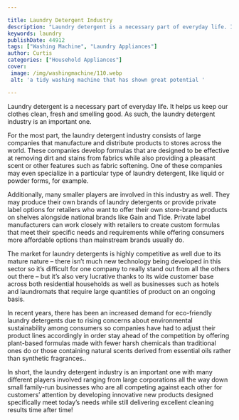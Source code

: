 ```yaml
---

title: Laundry Detergent Industry
description: "Laundry detergent is a necessary part of everyday life. It helps us keep our clothes clean, fresh and smelling good. As such, the ...see more"
keywords: laundry
publishDate: 44912
tags: ["Washing Machine", "Laundry Appliances"]
author: Curtis
categories: ["Household Appliances"]
cover: 
 image: /img/washingmachine/110.webp
 alt: 'a tidy washing machine that has shown great potential '

---
```


Laundry detergent is a necessary part of everyday life. It helps us keep our clothes clean, fresh and smelling good. As such, the laundry detergent industry is an important one. 

For the most part, the laundry detergent industry consists of large companies that manufacture and distribute products to stores across the world. These companies develop formulas that are designed to be effective at removing dirt and stains from fabrics while also providing a pleasant scent or other features such as fabric softening. One of these companies may even specialize in a particular type of laundry detergent, like liquid or powder forms, for example. 

Additionally, many smaller players are involved in this industry as well. They may produce their own brands of laundry detergents or provide private label options for retailers who want to offer their own store-brand products on shelves alongside national brands like Gain and Tide. Private label manufacturers can work closely with retailers to create custom formulas that meet their specific needs and requirements while offering consumers more affordable options than mainstream brands usually do. 

The market for laundry detergents is highly competitive as well due to its mature nature – there isn’t much new technology being developed in this sector so it’s difficult for one company to really stand out from all the others out there – but it’s also very lucrative thanks to its wide customer base across both residential households as well as businesses such as hotels and laundromats that require large quantities of product on an ongoing basis. 

In recent years, there has been an increased demand for eco-friendly laundry detergents due to rising concerns about environmental sustainability among consumers so companies have had to adjust their product lines accordingly in order stay ahead of the competition by offering plant-based formulas made with fewer harsh chemicals than traditional ones do or those containing natural scents derived from essential oils rather than synthetic fragrances.. 

In short, the laundry detergent industry is an important one with many different players involved ranging from large corporations all the way down small family-run businesses who are all competing against each other for customers’ attention by developing innovative new products designed specifically meet today’s needs while still delivering excellent cleaning results time after time!
